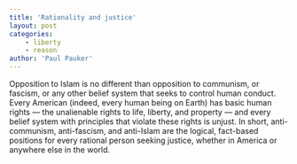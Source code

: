 ```yaml
---
title: 'Rationality and justice'
layout: post
categories:
    - liberty
    - reason
author: 'Paul Pauker'
---
```


Opposition to Islam is no different than opposition to communism, or fascism, or any other belief system that seeks to control human conduct. Every American (indeed, every human being on Earth) has basic human rights — the unalienable rights to life, liberty, and property — and every belief system with principles that violate these rights is unjust. In short, anti-communism, anti-fascism, and anti-Islam are the logical, fact-based positions for every rational person seeking justice, whether in America or anywhere else in the world.